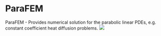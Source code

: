 # ParaFEM
ParaFEM - Provides numerical solution for the parabolic linear PDEs, e.g. constant coefficient heat diffusion problems.
![](images/diff.gif)
